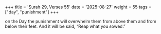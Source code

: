 +++
title = 'Surah 29, Verses 55'
date = '2025-08-27'
weight = 55
tags = ["day", "punishment"]
+++

on the Day the punishment will overwhelm them from above them and from below their feet. And it will be said, “Reap what you sowed.”